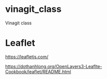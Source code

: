 # vinagit_class
Vinagit class

# Leaflet

https://leafletjs.com/

https://dothanhlong.org/OpenLayers3-Leaflte-Cookbook/leaflet/README.html